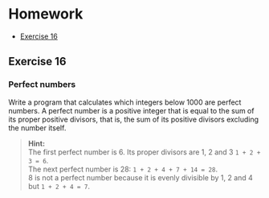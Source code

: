 # Homework
- [Exercise 16](#exercise-16)

## Exercise 16
### Perfect numbers
Write a program that calculates which integers below 1000 are perfect numbers. A perfect number is a positive integer that is equal to the sum of its proper positive divisors, that is, the sum of its positive divisors excluding the number itself.

> **Hint:**<br>
> The first perfect number is 6. Its proper divisors are 1, 2 and 3 `1 + 2 + 3 = 6`.<br>
> The next perfect number is 28: `1 + 2 + 4 + 7 + 14 = 28`.<br>
> 8 is not a perfect number because it is evenly divisible by 1, 2 and 4 but `1 + 2 + 4 = 7`.

